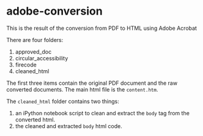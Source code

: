# adobe-conversion
This is the result of the conversion from PDF to HTML using Adobe Acrobat

There are four folders:
1. approved_doc
2. circular_accessibility
3. firecode
4. cleaned_html

The first three items contain the original PDF document and the raw converted documents. The main html file is the `content.htm`.

The `cleaned_html` folder contains two things:
1. an iPython notebook script to clean and extract the `body` tag from the converted html.
2. the cleaned and extracted `body` html code.
